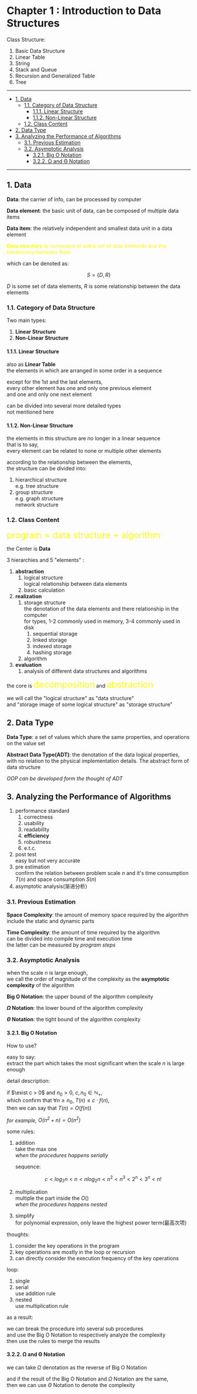 # Chapter 1 : Introduction to Data Structures

Class Structure:

1. Basic Data Structure
2. Linear Table
3. String
4. Stack and Queue
5. Recursion and Generalized Table
6. Tree

---

- [1. Data](#1-data)
    - [1.1. Category of Data Structure](#11-category-of-data-structure)
        - [1.1.1. Linear Structure](#111-linear-structure)
        - [1.1.2. Non-Linear Structure](#112-non-linear-structure)
    - [1.2. Class Content](#12-class-content)
- [2. Data Type](#2-data-type)
- [3. Analyzing the Performance of Algorithms](#3-analyzing-the-performance-of-algorithms)
    - [3.1. Previous Estimation](#31-previous-estimation)
    - [3.2. Asymptotic Analysis](#32-asymptotic-analysis)
        - [3.2.1. Big O Notation](#321-big-o-notation)
        - [3.2.2. Ω and Θ Notation](#322-ω-and-θ-notation)

---

## 1. Data

**Data**: the carrier of info, can be processed by computer  

**Data element**: the basic unit of data, can be composed of multiple data items

**Data item**: the relatively independent and smallest data unit in a data element

<font color="yellow">**Data structure** is composed of some set of data elements and the relationship between them</font>

which can be denoted as:

$$
S = \{D, R\}
$$

$D$ is some set of data elements, $R$ is some relationship between the data elements

### 1.1. Category of Data Structure

Two main types:

1. **Linear Structure**
2. **Non-Linear Structure**

#### 1.1.1. Linear Structure

also as **Linear Table**  
the elements in which are arranged in some order in a sequence  

except for the 1st and the last elements,  
every other element has one and only one previous element  
and one and only one next element  

can be divided into several more detailed types  
not mentioned here  

#### 1.1.2. Non-Linear Structure

the elements in this structure are no longer in a linear sequence  
that is to say,  
every element can be related to none or multiple other elements  

according to the relationship between the elements,  
the structure can be divided into:  

1. hierarchical structure  
    e.g. tree structure  
2. group structure  
    e.g. graph structure  
    network structure  

### 1.2. Class Content

<font size="5" color="yellow">program = data structure + algorithm</font>

the Center is **Data**  

3 hierarchies and 5 "elements" :

1. **abstraction**  
    1. logical structure  
        logical relationship between data elements
    2. basic calculation
2. **realization**
    1. storage structure  
        the denotation of the data elements and there relationship in the computer  
        for types, 1-2 commonly used in memory, 3-4 commonly used in disk  
        1. sequential storage
        2. linked storage
        3. indexed storage
        4. hashing storage
    2. algorithm
3. **evaluation**
    1. analysis of different data structures and algorithms

the core is <font size="5" color="yellow">decomposition</font> and <font size="5" color="yellow">abstraction</font>

we will call the "logical structure" as "data structure"  
and "storage image of some logical structure" as "storage structure"  

## 2. Data Type

**Data Type**: a set of values which share the same properties, and operations on the value set  

**Abstract Data Type(ADT)**: the denotation of the data logical properties, with no relation to the physical implementation details. The abstract form of data structure  

*OOP can be developed form the thought of ADT*  

## 3. Analyzing the Performance of Algorithms

1. performance standard  
    1. correctness
    2. usability
    3. readability
    4. **efficiency**
    5. robustness
    6. e.t.c.
2. post test  
    easy but not very accurate  
3. pre estimation  
    confirm the relation between problem scale $n$ and it's time consumption $T(n)$ and space consumption $S(n)$  
4. asymptotic analysis(渐进分析)  

### 3.1. Previous Estimation

**Space Complexity**: the amount of memory space required by the algorithm  
    include the static and dynamic parts  

**Time Complexity**: the amount of time required by the algorithm  
    can be divided into compile time and execution time  
    the latter can be measured by *program steps*  

### 3.2. Asymptotic Analysis

when the scale $n$ is large enough,  
we call the order of magnitude of the complexity as the **asymptotic complexity** of the algorithm  

**Big O Notation**: the upper bound of the algorithm complexity

**$\Omega$ Notation**: the lower bound of the algorithm complexity

**$\Theta$ Notation**: the tight bound of the algorithm complexity

#### 3.2.1. Big O Notation

How to use?

easy to say:  
extract the part which takes the most significant when the scale $n$ is large enough  

detail description:  

if $\exist c > 0$ and $n_0 > 0$, $c, n_0 \in \mathbb{N_+}$,  
which confirm that $\forall n \geq n_0$, $T(n) \leq c \cdot f(n)$,  
then we can say that $T(n) = O(f(n))$  

*for example, $O(n^2 + n) = O(n^2)$*  

some rules:

1. addition  
    take the max one  
    *when the procedures happens serially*  

    sequence:  

    $$
    c < log_2n<n<nlog_2n<n^2<n^3<2^n<3^n<n!
    $$

2. multiplication  
    multiple the part inside the $O()$  
    *when the procedures happens nested*  
3. simplify  
    for polynomial expression, only leave the highest power term(最高次项)  

thoughts:  

1. consider the key operations in the program  
2. key operations are mostly in the loop or recursion  
3. can directly consider the execution frequency of the key operations

loop:  

1. single
2. serial  
    use addition rule
3. nested  
    use multiplication rule

as a result:  

we can break the procedure into several sub procedures  
and use the Big O Notation to respectively analyze the complexity  
then use the rules to merge the results  

#### 3.2.2. Ω and Θ Notation

we can take $\Omega$ denotation as the reverse of Big O Notation  

and if the result of the Big O Notation and $\Omega$ Notation are the same,  
then we can use $\Theta$ Notation to denote the complexity  
